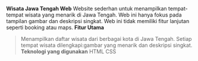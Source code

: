 **Wisata Jawa Tengah Web**
Website sederhan untuk menampilkan tempat-tempat wisata yang menarik di Jawa Tengah. Web ini hanya fokus pada tampilan gambar dan deskripsi singkat. Web ini tidak memiliki fitur lanjutan seperti booking atau maps.
**Fitur Utama**
> Menampilkan daftar wisata dari berbagai kota di Jawa Tengah.
> Setiap tempat wisata dilengkapi:gambar yang menarik dan deskripsi singkat.
**Teknologi yang digunakan**
> HTML
> CSS
 
